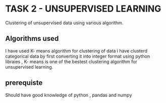 # TASK 2 - UNSUPERVISED LEARNING

Clustering of unsupervised data using various algorithm.

## Algorithms used 
I have used K- means algorithm for clustering of data i have clusterd categorical data by first converting it into integer format using python libraies , K- means is one of the 
bestest clustering algorithm for unsupervised learning.

## prerequiste 
Should have good knowledge of python , pandas and numpy
